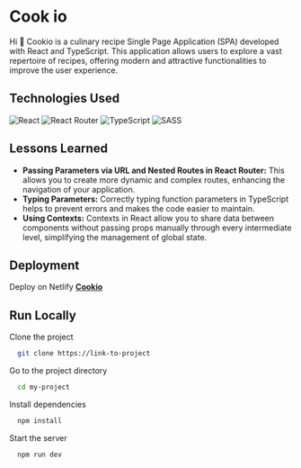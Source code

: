 
# Cook io

Hi 👋 Cookio is a culinary recipe Single Page Application (SPA) developed with React and TypeScript. This application allows users to explore a vast repertoire of recipes, offering modern and attractive functionalities to improve the user experience.


## Technologies Used

![React](https://img.shields.io/badge/react-%2320232a.svg?style=for-the-badge&logo=react&logoColor=%2361DAFB) ![React Router](https://img.shields.io/badge/React_Router-CA4245?style=for-the-badge&logo=react-router&logoColor=white) ![TypeScript](https://img.shields.io/badge/typescript-%23007ACC.svg?style=for-the-badge&logo=typescript&logoColor=white) ![SASS](https://img.shields.io/badge/SASS-hotpink.svg?style=for-the-badge&logo=SASS&logoColor=white)
## Lessons Learned

- **Passing Parameters via URL and Nested Routes in React Router:** This allows you to create more dynamic and complex routes, enhancing the navigation of your application.
- **Typing Parameters:** Correctly typing function parameters in TypeScript helps to prevent errors and makes the code easier to maintain.
- **Using Contexts:** Contexts in React allow you to share data between components without passing props manually through every intermediate level, simplifying the management of global state.


## Deployment

Deploy on Netlify
**<a href="https://cookio-spa.netlify.app/" traget="_blank">Cookio</a>**


## Run Locally

Clone the project

```bash
  git clone https://link-to-project
```

Go to the project directory

```bash
  cd my-project
```

Install dependencies

```bash
  npm install
```

Start the server

```bash
  npm run dev
```

